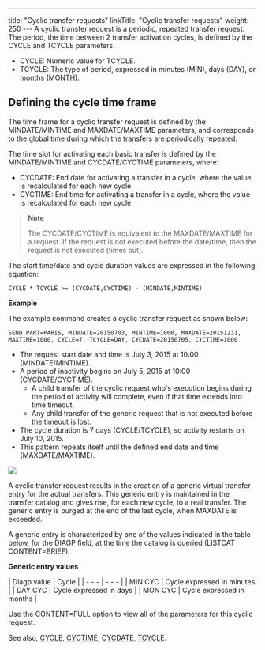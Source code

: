 ---
title: "Cyclic  transfer requests"
linkTitle: "Cyclic transfer requests"
weight: 250
--- A cyclic transfer
request is a periodic, repeated transfer request. The period, the time
between 2 transfer activation cycles, is defined by the CYCLE and TCYCLE parameters.

- CYCLE: Numeric value for TCYCLE.
- TCYCLE: The type of period, expressed in minutes (MIN), days (DAY), or months (MONTH).

## Defining the cycle time frame

The time frame for a cyclic transfer request is defined by the MINDATE/MINTIME
and MAXDATE/MAXTIME parameters, and corresponds to the global time during
which the transfers are periodically repeated.

The time slot for activating each basic transfer is defined by the MINDATE/MINTIME
and CYCDATE/CYCTIME parameters, where:

- CYCDATE: End date for activating
    a transfer in a cycle, where the value is recalculated for each new cycle.
- CYCTIME: End time for activating a transfer in a cycle, where the value is recalculated for each new cycle.

> **Note**
>
> The CYCDATE/CYCTIME is equivalent to the MAXDATE/MAXTIME for a request. If the request is not executed before the date/time, then the request is not executed (times out).

The start time/date and cycle duration
values are expressed in the following equation:

`CYCLE * TCYCLE >= (CYCDATE,CYCTIME) - (MINDATE,MINTIME)`

**Example**

The example command creates a cyclic transfer request as shown below:

```
SEND PART=PARIS, MINDATE=20150703, MINTIME=1000, MAXDATE=20151231, MAXTIME=1000, CYCLE=7, TCYCLE=DAY, CYCDATE=20150705, CYCTIME=1000
```

- The request start date and time is July 3, 2015 at 10:00 (MINDATE/MINTIME).
- A period of inactivity begins on July 5, 2015 at 10:00 (CYCDATE/CYCTIME).
    - A child transfer of the cyclic request who's execution begins during the period of activity will complete, even if that time extends into time timeout.
    - Any child transfer of the generic request that is not executed before the timeout is lost.
- The cycle duration is 7 days (CYCLE/TCYCLE), so activity restarts on July 10, 2015.
- This pattern repeats itself until the defined end date and time (MAXDATE/MAXTIME).

![](/Images/TransferCFT/new_cyclic_example.png)

A cyclic transfer request results in the creation of a generic virtual
transfer entry for the actual transfers. This generic entry is maintained in the
transfer catalog and gives rise, for each new cycle, to a real transfer. The generic entry is purged at the end of the last
cycle, when MAXDATE is exceeded.

A generic entry is characterized by
one of the values indicated in the table below, for the DIAGP field, at
the time the catalog is queried (LISTCAT CONTENT=BRIEF).

******Generic entry values******

| Diagp value  | Cycle  |
| - - - | - - - |
| MIN CYC  | Cycle expressed in minutes  |
| DAY CYC  | Cycle expressed in days  |
| MON CYC  | Cycle expressed in months  |

Use the CONTENT=FULL option to view all of the parameters for this cyclic
request.

See also, [CYCLE](../../../c_intro_userinterfaces/command_summary/parameter_intro/cycle), [CYCTIME](../../../c_intro_userinterfaces/command_summary/parameter_intro/cyctime), [CYCDATE](../../../c_intro_userinterfaces/command_summary/parameter_intro/cycdate), [TCYCLE](../../../c_intro_userinterfaces/command_summary/parameter_intro/tcycle).
